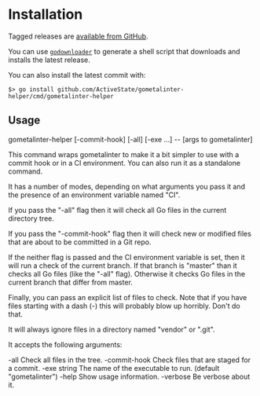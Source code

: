 # Installation

Tagged releases are [available from
GitHub](https://github.com/ActiveState/gometalinter-helper/releases).

You can use [`godownloader`](https://github.com/goreleaser/godownloader) to
generate a shell script that downloads and installs the latest release.

You can also install the latest commit with:

```
$> go install github.com/ActiveState/gometalinter-helper/cmd/gometalinter-helper
```

## Usage

gometalinter-helper [-commit-hook] [-all] [-exe ...] -- [args to gometalinter]

This command wraps gometalinter to make it a bit simpler to use with a
commit hook or in a CI environment. You can also run it as a standalone
command.

It has a number of modes, depending on what arguments you pass it and the
presence of an environment variable named "CI".

If you pass the "-all" flag then it will check all Go files in the current
directory tree.

If you pass the "-commit-hook" flag then it will check new or modified files
that are about to be committed in a Git repo.

If the neither flag is passed and the CI environment variable is set, then it
will run a check of the current branch. If that branch is "master" than it
checks all Go files (like the "-all" flag). Otherwise it checks Go files in
the current branch that differ from master.

Finally, you can pass an explicit list of files to check. Note that if you
have files starting with a dash (-) this will probably blow up
horribly. Don't do that.

It will always ignore files in a directory named "vendor" or ".git".

It accepts the following arguments:

-all
  	Check all files in the tree.
-commit-hook
  	Check files that are staged for a commit.
-exe string
  	The name of the executable to run. (default "gometalinter")
-help
  	Show usage information.
-verbose
  	Be verbose about it.
